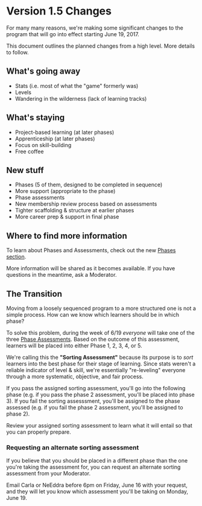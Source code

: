 # Version 1.5 Changes

For many many reasons, we're making some significant changes to the program that will go into effect starting June 19, 2017.

This document outlines the planned changes from a high level. More details to follow.

## What's going away

- Stats (i.e. most of what the "game" formerly was)
- Levels
- Wandering in the wilderness (lack of learning tracks)

## What's staying

- Project-based learning (at later phases)
- Apprenticeship (at later phases)
- Focus on skill-building
- Free coffee

## New stuff

- Phases (5 of them, designed to be completed in sequence)
- More support (appropriate to the phase)
- Phase assessments
- New membership review process based on assessments
- Tighter scaffolding & structure at earlier phases
- More career prep & support in final phase

## Where to find more information

To learn about Phases and Assessments, check out the new [Phases section](/Phases).

More information will be shared as it becomes available. If you have questions in the meantime, ask a Moderator.

## The Transition

Moving from a loosely sequenced program to a more structured one is not a simple process. How can we know which learners should be in which phase?

To solve this problem, during the week of 6/19 _everyone_ will take one of the three [Phase Assessments](/Phases/Assessments). Based on the outcome of this assessment, learners will be placed into either Phase 1, 2, 3, 4, or 5.

We're calling this the **"Sorting Assessment"** because its purpose is to _sort_ learners into the best phase for their stage of learning. Since stats weren't a reliable indicator of level & skill, we're essentially "re-leveling" everyone through a more systematic, objective, and fair process.

If you pass the assigned sorting assessment, you'll go into the following phase (e.g. if you pass the phase 2 assessment, you'll be placed into phase 3). If you fail the sorting assesssment, you'll be assigned to the phase assessed (e.g. if you fail the phase 2 assessment, you'll be assigned to phase 2).

Review your assigned sorting assessment to learn what it will entail so that you can properly prepare.

### Requesting an alternate sorting assessment

If you believe that you should be placed in a different phase than the one you're taking the assessment for, you can request an alternate sorting assessment from your Moderator.

Email Carla or NeEddra before 6pm on Friday, June 16 with your request, and they will let you know which assessment you'll be taking on Monday, June 19.
